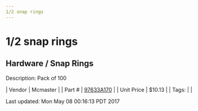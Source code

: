 ```yaml
---
1/2 snap rings
---
```

# 1/2 snap rings
## Hardware / Snap Rings
Description: 	Pack of 100 

| Vendor | Mcmaster | 
| Part # | [97633A170](https://www.mcmaster.com/#97633A170) | 
| Unit Price | $10.13 | 
| Tags: |  | 

Last updated: Mon May 08 00:16:13 PDT 2017
